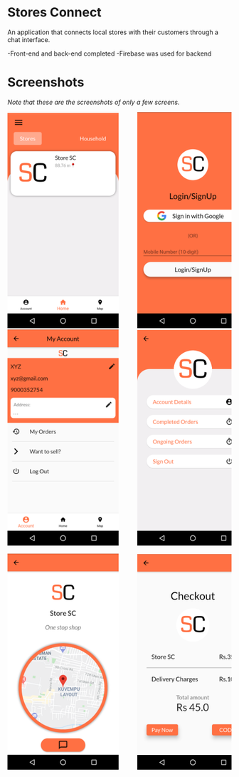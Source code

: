 # Stores Connect

An application that connects local stores with their customers through a chat interface. 

  -Front-end and back-end completed
  -Firebase was used for backend

# Screenshots
*Note that these are the screenshots of only a few screens.*  

<pre>
<img src="/screenshots/home.png" alt="home" width="250"/>     <img src="/screenshots/auth.png" alt="auth" width="250"/>     <img src="/screenshots/chat.png" alt="chat" width="250"/>     
<img src="/screenshots/account.png" alt="account" width="250"/>     <img src="/screenshots/seller_account.png" alt="seller_account" width="250"/>     <img src="/screenshots/seller_account_details.png" alt="seller_account_details" width="250"/>
<img src="/screenshots/store_home.png" alt="seller_home" width="250"/>     <img src="/screenshots/checkout.png" alt="checkout" width="250"/>     <img src="/screenshots/drawer.png" alt="drawer" width="250"/>
</pre>
